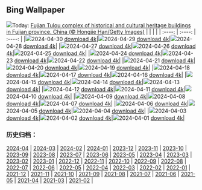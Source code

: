 ## Bing Wallpaper
![](https://global.bing.com/th?id=OHR.TulouFujian_EN-CA1163338390_UHD.jpg&w=1000)Today: [Fujian Tulou complex of historical and cultural heritage buildings in Fujian province, China (© Hongjie Han/Getty Images)](https://global.bing.com/th?id=OHR.TulouFujian_EN-CA1163338390_UHD.jpg)
|      |      |      |
| :----: | :----: | :----: |
|![](https://global.bing.com/th?id=OHR.TulouFujian_EN-CA1163338390_UHD.jpg&pid=hp&w=384&h=216&rs=1&c=4)2024-04-30 [download 4k](https://global.bing.com/th?id=OHR.TulouFujian_EN-CA1163338390_UHD.jpg)|![](https://global.bing.com/th?id=OHR.GuadalupeTexas_EN-CA8167364190_UHD.jpg&pid=hp&w=384&h=216&rs=1&c=4)2024-04-29 [download 4k](https://global.bing.com/th?id=OHR.GuadalupeTexas_EN-CA8167364190_UHD.jpg)|![](https://global.bing.com/th?id=OHR.LeucisticHummingbird_EN-CA9003598564_UHD.jpg&pid=hp&w=384&h=216&rs=1&c=4)2024-04-28 [download 4k](https://global.bing.com/th?id=OHR.LeucisticHummingbird_EN-CA9003598564_UHD.jpg)|
|![](https://global.bing.com/th?id=OHR.ValDiFunes_EN-CA4828083931_UHD.jpg&pid=hp&w=384&h=216&rs=1&c=4)2024-04-27 [download 4k](https://global.bing.com/th?id=OHR.ValDiFunes_EN-CA4828083931_UHD.jpg)|![](https://global.bing.com/th?id=OHR.PenguinDirections_EN-CA6223375339_UHD.jpg&pid=hp&w=384&h=216&rs=1&c=4)2024-04-26 [download 4k](https://global.bing.com/th?id=OHR.PenguinDirections_EN-CA6223375339_UHD.jpg)|![](https://global.bing.com/th?id=OHR.TrilliumOntario_EN-CA6497010654_UHD.jpg&pid=hp&w=384&h=216&rs=1&c=4)2024-04-25 [download 4k](https://global.bing.com/th?id=OHR.TrilliumOntario_EN-CA6497010654_UHD.jpg)|
|![](https://global.bing.com/th?id=OHR.TrinityDublin_EN-CA0477262723_UHD.jpg&pid=hp&w=384&h=216&rs=1&c=4)2024-04-24 [download 4k](https://global.bing.com/th?id=OHR.TrinityDublin_EN-CA0477262723_UHD.jpg)|![](https://global.bing.com/th?id=OHR.EarthDayTurtle_EN-CA2152023096_UHD.jpg&pid=hp&w=384&h=216&rs=1&c=4)2024-04-23 [download 4k](https://global.bing.com/th?id=OHR.EarthDayTurtle_EN-CA2152023096_UHD.jpg)|![](https://global.bing.com/th?id=OHR.CadesCove_EN-CA1410633031_UHD.jpg&pid=hp&w=384&h=216&rs=1&c=4)2024-04-22 [download 4k](https://global.bing.com/th?id=OHR.CadesCove_EN-CA1410633031_UHD.jpg)|
|![](https://global.bing.com/th?id=OHR.YellowstoneGeyser_EN-CA9905041975_UHD.jpg&pid=hp&w=384&h=216&rs=1&c=4)2024-04-21 [download 4k](https://global.bing.com/th?id=OHR.YellowstoneGeyser_EN-CA9905041975_UHD.jpg)|![](https://global.bing.com/th?id=OHR.OrkneyStones_EN-CA6136487173_UHD.jpg&pid=hp&w=384&h=216&rs=1&c=4)2024-04-20 [download 4k](https://global.bing.com/th?id=OHR.OrkneyStones_EN-CA6136487173_UHD.jpg)|![](https://global.bing.com/th?id=OHR.AvilaSpain_EN-CA7098844997_UHD.jpg&pid=hp&w=384&h=216&rs=1&c=4)2024-04-19 [download 4k](https://global.bing.com/th?id=OHR.AvilaSpain_EN-CA7098844997_UHD.jpg)|
|![](https://global.bing.com/th?id=OHR.SpringCub_EN-CA6557081564_UHD.jpg&pid=hp&w=384&h=216&rs=1&c=4)2024-04-18 [download 4k](https://global.bing.com/th?id=OHR.SpringCub_EN-CA6557081564_UHD.jpg)|![](https://global.bing.com/th?id=OHR.UnionSquareNYC_EN-CA5985691917_UHD.jpg&pid=hp&w=384&h=216&rs=1&c=4)2024-04-17 [download 4k](https://global.bing.com/th?id=OHR.UnionSquareNYC_EN-CA5985691917_UHD.jpg)|![](https://global.bing.com/th?id=OHR.RedBallBelgium_EN-CA5507673869_UHD.jpg&pid=hp&w=384&h=216&rs=1&c=4)2024-04-16 [download 4k](https://global.bing.com/th?id=OHR.RedBallBelgium_EN-CA5507673869_UHD.jpg)|
|![](https://global.bing.com/th?id=OHR.BowlingBallCali_EN-CA4907440607_UHD.jpg&pid=hp&w=384&h=216&rs=1&c=4)2024-04-15 [download 4k](https://global.bing.com/th?id=OHR.BowlingBallCali_EN-CA4907440607_UHD.jpg)|![](https://global.bing.com/th?id=OHR.SakuraDaysJapanFair_EN-CA3687472576_UHD.jpg&pid=hp&w=384&h=216&rs=1&c=4)2024-04-14 [download 4k](https://global.bing.com/th?id=OHR.SakuraDaysJapanFair_EN-CA3687472576_UHD.jpg)|![](https://global.bing.com/th?id=OHR.SunsetArchesNP_EN-CA3137398130_UHD.jpg&pid=hp&w=384&h=216&rs=1&c=4)2024-04-13 [download 4k](https://global.bing.com/th?id=OHR.SunsetArchesNP_EN-CA3137398130_UHD.jpg)|
|![](https://global.bing.com/th?id=OHR.DragonWaterfall_EN-CA2526860272_UHD.jpg&pid=hp&w=384&h=216&rs=1&c=4)2024-04-12 [download 4k](https://global.bing.com/th?id=OHR.DragonWaterfall_EN-CA2526860272_UHD.jpg)|![](https://global.bing.com/th?id=OHR.OwlSiblings_EN-CA1132160372_UHD.jpg&pid=hp&w=384&h=216&rs=1&c=4)2024-04-11 [download 4k](https://global.bing.com/th?id=OHR.OwlSiblings_EN-CA1132160372_UHD.jpg)|![](https://global.bing.com/th?id=OHR.WhistlerWSSF_EN-CA2290953999_UHD.jpg&pid=hp&w=384&h=216&rs=1&c=4)2024-04-10 [download 4k](https://global.bing.com/th?id=OHR.WhistlerWSSF_EN-CA2290953999_UHD.jpg)|
|![](https://global.bing.com/th?id=OHR.SolarEclipseOregon_EN-CA9605067136_UHD.jpg&pid=hp&w=384&h=216&rs=1&c=4)2024-04-09 [download 4k](https://global.bing.com/th?id=OHR.SolarEclipseOregon_EN-CA9605067136_UHD.jpg)|![](https://global.bing.com/th?id=OHR.BeaverDenali_EN-CA6851108390_UHD.jpg&pid=hp&w=384&h=216&rs=1&c=4)2024-04-08 [download 4k](https://global.bing.com/th?id=OHR.BeaverDenali_EN-CA6851108390_UHD.jpg)|![](https://global.bing.com/th?id=OHR.JapanHimeji_EN-CA9913265473_UHD.jpg&pid=hp&w=384&h=216&rs=1&c=4)2024-04-07 [download 4k](https://global.bing.com/th?id=OHR.JapanHimeji_EN-CA9913265473_UHD.jpg)|
|![](https://global.bing.com/th?id=OHR.BahamasSpace_EN-CA5271585501_UHD.jpg&pid=hp&w=384&h=216&rs=1&c=4)2024-04-06 [download 4k](https://global.bing.com/th?id=OHR.BahamasSpace_EN-CA5271585501_UHD.jpg)|![](https://global.bing.com/th?id=OHR.AntelopeBotswana_EN-CA1764175316_UHD.jpg&pid=hp&w=384&h=216&rs=1&c=4)2024-04-05 [download 4k](https://global.bing.com/th?id=OHR.AntelopeBotswana_EN-CA1764175316_UHD.jpg)|![](https://global.bing.com/th?id=OHR.PacificRimNationalPark_EN-CA1275623465_UHD.jpg&pid=hp&w=384&h=216&rs=1&c=4)2024-04-04 [download 4k](https://global.bing.com/th?id=OHR.PacificRimNationalPark_EN-CA1275623465_UHD.jpg)|
|![](https://global.bing.com/th?id=OHR.JutlandSpring_EN-CA0874464539_UHD.jpg&pid=hp&w=384&h=216&rs=1&c=4)2024-04-03 [download 4k](https://global.bing.com/th?id=OHR.JutlandSpring_EN-CA0874464539_UHD.jpg)|![](https://global.bing.com/th?id=OHR.PalazzoFarnese_EN-CA0548986466_UHD.jpg&pid=hp&w=384&h=216&rs=1&c=4)2024-04-02 [download 4k](https://global.bing.com/th?id=OHR.PalazzoFarnese_EN-CA0548986466_UHD.jpg)|![](https://global.bing.com/th?id=OHR.HungarianEggs_EN-CA7704543588_UHD.jpg&pid=hp&w=384&h=216&rs=1&c=4)2024-04-01 [download 4k](https://global.bing.com/th?id=OHR.HungarianEggs_EN-CA7704543588_UHD.jpg)|

### 历史归档：
[2024-04](https://github.com/niumoo/bing-wallpaper/tree/main/picture/2024-04/) | [2024-03](https://github.com/niumoo/bing-wallpaper/tree/main/picture/2024-03/) | [2024-02](https://github.com/niumoo/bing-wallpaper/tree/main/picture/2024-02/) | [2024-01](https://github.com/niumoo/bing-wallpaper/tree/main/picture/2024-01/) | [2023-12](https://github.com/niumoo/bing-wallpaper/tree/main/picture/2023-12/) | [2023-11](https://github.com/niumoo/bing-wallpaper/tree/main/picture/2023-11/) | [2023-10](https://github.com/niumoo/bing-wallpaper/tree/main/picture/2023-10/) | [2023-09](https://github.com/niumoo/bing-wallpaper/tree/main/picture/2023-09/) | 
[2023-08](https://github.com/niumoo/bing-wallpaper/tree/main/picture/2023-08/) | [2023-07](https://github.com/niumoo/bing-wallpaper/tree/main/picture/2023-07/) | [2023-06](https://github.com/niumoo/bing-wallpaper/tree/main/picture/2023-06/) | [2023-05](https://github.com/niumoo/bing-wallpaper/tree/main/picture/2023-05/) | [2023-04](https://github.com/niumoo/bing-wallpaper/tree/main/picture/2023-04/) | [2023-03](https://github.com/niumoo/bing-wallpaper/tree/main/picture/2023-03/) | [2023-02](https://github.com/niumoo/bing-wallpaper/tree/main/picture/2023-02/) | [2023-01](https://github.com/niumoo/bing-wallpaper/tree/main/picture/2023-01/) | 
[2022-12](https://github.com/niumoo/bing-wallpaper/tree/main/picture/2022-12/) | [2022-11](https://github.com/niumoo/bing-wallpaper/tree/main/picture/2022-11/) | [2022-10](https://github.com/niumoo/bing-wallpaper/tree/main/picture/2022-10/) | [2022-09](https://github.com/niumoo/bing-wallpaper/tree/main/picture/2022-09/) | [2022-08](https://github.com/niumoo/bing-wallpaper/tree/main/picture/2022-08/) | [2022-07](https://github.com/niumoo/bing-wallpaper/tree/main/picture/2022-07/) | [2022-06](https://github.com/niumoo/bing-wallpaper/tree/main/picture/2022-06/) | [2022-05](https://github.com/niumoo/bing-wallpaper/tree/main/picture/2022-05/) | 
[2022-04](https://github.com/niumoo/bing-wallpaper/tree/main/picture/2022-04/) | [2022-03](https://github.com/niumoo/bing-wallpaper/tree/main/picture/2022-03/) | [2022-02](https://github.com/niumoo/bing-wallpaper/tree/main/picture/2022-02/) | [2022-01](https://github.com/niumoo/bing-wallpaper/tree/main/picture/2022-01/) | [2021-12](https://github.com/niumoo/bing-wallpaper/tree/main/picture/2021-12/) | [2021-11](https://github.com/niumoo/bing-wallpaper/tree/main/picture/2021-11/) | [2021-10](https://github.com/niumoo/bing-wallpaper/tree/main/picture/2021-10/) | [2021-09](https://github.com/niumoo/bing-wallpaper/tree/main/picture/2021-09/) | 
[2021-08](https://github.com/niumoo/bing-wallpaper/tree/main/picture/2021-08/) | [2021-07](https://github.com/niumoo/bing-wallpaper/tree/main/picture/2021-07/) | [2021-06](https://github.com/niumoo/bing-wallpaper/tree/main/picture/2021-06/) | [2021-05](https://github.com/niumoo/bing-wallpaper/tree/main/picture/2021-05/) | [2021-04](https://github.com/niumoo/bing-wallpaper/tree/main/picture/2021-04/) | [2021-03](https://github.com/niumoo/bing-wallpaper/tree/main/picture/2021-03/) | [2021-02](https://github.com/niumoo/bing-wallpaper/tree/main/picture/2021-02/) | 